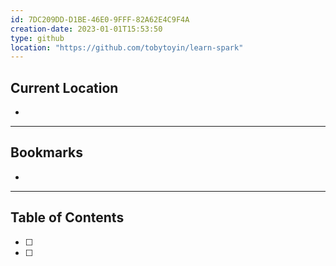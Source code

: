 ```yaml
---
id: 7DC209DD-D1BE-46E0-9FFF-82A62E4C9F4A
creation-date: 2023-01-01T15:53:50 
type: github
location: "https://github.com/tobytoyin/learn-spark"
---
```


## Current Location
- 

---
## Bookmarks 
- 

---
## Table of Contents
- [ ] 
- [ ] 